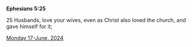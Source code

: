 **Ephesians 5:25**

25 Husbands, love your wives, even as Christ also loved the church, and gave himself for it;

[Monday 17-June, 2024](https://getbible.life/kjv/Ephesians/5/25)
